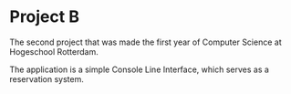 # Project B

The second project that was made the first year of Computer Science at Hogeschool Rotterdam.

The application is a simple Console Line Interface, which serves as a reservation system.
